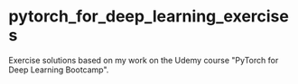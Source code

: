 # pytorch_for_deep_learning_exercises
Exercise solutions based on my work on the Udemy course "PyTorch for Deep Learning Bootcamp".
